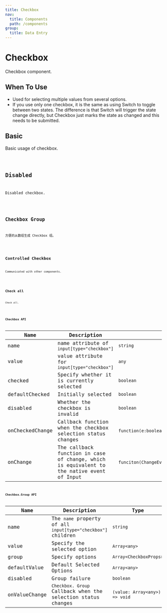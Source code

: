 ```yaml
---
title: Checkbox
nav:
  title: Components
  path: /components
group:
  title: Data Entry
---
```


# Checkbox

Checkbox component.

## When To Use

* Used for selecting multiple values from several options.
* If you use only one checkbox, it is the same as using Switch to toggle between two states. The difference is that Switch will trigger the state change directly, but Checkbox just marks the state as changed and this needs to be submitted.

## Basic

Basic usage of checkbox.

<code src='./demo/basic.tsx'/>

## Disabled

Disabled checkbox.

<code src='./demo/disabled.tsx'/>

## Checkbox Group

方便的从数组生成 Checkbox 组。

<code src='./demo/someGroup.tsx'/>

## Controlled Checkbox

Communicated with other components.

<code src='./demo/beHandled.tsx' />

## Check all

Check all.

<code src='./demo/allSelect.tsx'/>

## Checkbox API

| Name        | Description      | Type         | Default   |
| ----------- | ---------------- | ------------------------------------------ | --------- |
| name        | name attribute of `input[type="checkbox"]`         | `string`         | `--` |
| value    | value attribute for `input[type="checkbox"]`         | `any`| `--`   |
| checked      | Specify whether it is currently selected   | `boolean`  | `false`   |
| defaultChecked     | Initially selected       | `boolean`    | `false`   |
| disabled        |    Whether the checkbox is invalid     | `boolean`   | `false`   |
| onCheckedChange | Callback function when the checkbox selection status changes    | `function(e:boolean)`           | `--`   |
| onChange | The callback function in case of change, which is equivalent to the native event of Input | `funciton(ChangeEvent<HTMLInputElement>)`  | `--`      |

## Checkbox.Group API

| Name        | Description      | Type   | Default   |
| ----------- | ---------------- | ------------------------------------------ | --------- |
| name        | The `name` property of all `input[type="checkbox"]` children | `string` | `--` |
| value    | Specify the selected option| `Array<any>` | `[]`   |
| group      |  Specify options  | `Array<CheckboxProps>` | `[]`   |
| defaultValue     |Default Selected Options| `Array<any>`| `[]`   |
| disabled | Group failure | `boolean`   | `false`   |
| onValueChange | `Checkbox. Group ` Callback when the selection status changes | `(value: Array<any>) => void` | `--`|


